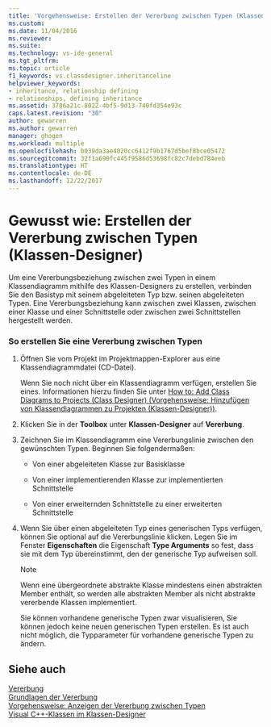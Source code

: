 ```yaml
---
title: 'Vorgehensweise: Erstellen der Vererbung zwischen Typen (Klassen-Designer) | Microsoft-Dokumentation'
ms.custom: 
ms.date: 11/04/2016
ms.reviewer: 
ms.suite: 
ms.technology: vs-ide-general
ms.tgt_pltfrm: 
ms.topic: article
f1_keywords: vs.classdesigner.inheritanceline
helpviewer_keywords:
- inheritance, relationship defining
- relationships, defining inheritance
ms.assetid: 3786a21c-8022-4bf5-9d13-740fd354e93c
caps.latest.revision: "30"
author: gewarren
ms.author: gewarren
manager: ghogen
ms.workload: multiple
ms.openlocfilehash: b939da3ae4020cc6412f9b1767d5bef8bce05472
ms.sourcegitcommit: 32f1a690fc445f9586d53698fc82c7debd784eeb
ms.translationtype: HT
ms.contentlocale: de-DE
ms.lasthandoff: 12/22/2017
---
```

# <a name="how-to-create-inheritance-between-types-class-designer"></a>Gewusst wie: Erstellen der Vererbung zwischen Typen (Klassen-Designer)
Um eine Vererbungsbeziehung zwischen zwei Typen in einem Klassendiagramm mithilfe des Klassen-Designers zu erstellen, verbinden Sie den Basistyp mit seinem abgeleiteten Typ bzw. seinen abgeleiteten Typen. Eine Vererbungsbeziehung kann zwischen zwei Klassen, zwischen einer Klasse und einer Schnittstelle oder zwischen zwei Schnittstellen hergestellt werden.  
  
### <a name="to-create-an-inheritance-between-types"></a>So erstellen Sie eine Vererbung zwischen Typen  
  
1.  Öffnen Sie vom Projekt im Projektmappen-Explorer aus eine Klassendiagrammdatei (CD-Datei).  
  
     Wenn Sie noch nicht über ein Klassendiagramm verfügen, erstellen Sie eines. Informationen hierzu finden Sie unter [How to: Add Class Diagrams to Projects (Class Designer) (Vorgehensweise: Hinzufügen von Klassendiagrammen zu Projekten (Klassen-Designer))](how-to-add-class-diagrams-to-projects.md).  
  
2.  Klicken Sie in der **Toolbox** unter **Klassen-Designer** auf **Vererbung**.  
  
3.  Zeichnen Sie im Klassendiagramm eine Vererbungslinie zwischen den gewünschten Typen. Beginnen Sie folgendermaßen:  
  
    -   Von einer abgeleiteten Klasse zur Basisklasse  
  
    -   Von einer implementierenden Klasse zur implementierten Schnittstelle  
  
    -   Von einer erweiternden Schnittstelle zu einer erweiterten Schnittstelle  
  
4.  Wenn Sie über einen abgeleiteten Typ eines generischen Typs verfügen, können Sie optional auf die Vererbungslinie klicken. Legen Sie im Fenster **Eigenschaften** die Eigenschaft **Type Arguments** so fest, dass sie mit dem Typ übereinstimmt, den der generische Typ aufweisen soll.  
  
    > [!NOTE]
    >  Wenn eine übergeordnete abstrakte Klasse mindestens einen abstrakten Member enthält, so werden alle abstrakten Member als nicht abstrakte vererbende Klassen implementiert.  
    >   
    >  Sie können vorhandene generische Typen zwar visualisieren, Sie können jedoch keine neuen generischen Typen erstellen. Es ist auch nicht möglich, die Typparameter für vorhandene generische Typen zu ändern.  
  
## <a name="see-also"></a>Siehe auch
[Vererbung](/dotnet/csharp/programming-guide/classes-and-structs/inheritance)   
[Grundlagen der Vererbung](/dotnet/visual-basic/programming-guide/language-features/objects-and-classes/inheritance-basics)   
[Vorgehensweise: Anzeigen der Vererbung zwischen Typen](how-to-view-inheritance-between-types.md)   
[Visual C++-Klassen im Klassen-Designer](visual-cpp-classes.md)